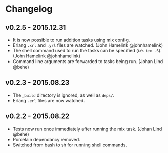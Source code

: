Changelog
=========

## v0.2.5 - 2015.12.31

- It is now possible to run addition tasks using mix config.
- Erlang `.xrl` and `.yrl` files are watched. (John Hamelink @johnhamelink)
- The shell command used to run the tasks can be specified (i.e. `iex -S`).
  (John Hamelink @johnhamelink)
- Command line arguments are forwarded to tasks being run. (Johan Lind @behe)

## v0.2.3 - 2015.08.23

- The `_build` directory is ignored, as well as `deps/`.
- Erlang `.erl` files are now watched.

## v0.2.2 - 2015.08.22

- Tests now run once immediately after running the mix task. (Johan Lind @behe)
- Porcelain dependancy removed.
- Switched from bash to sh for running shell commands.
